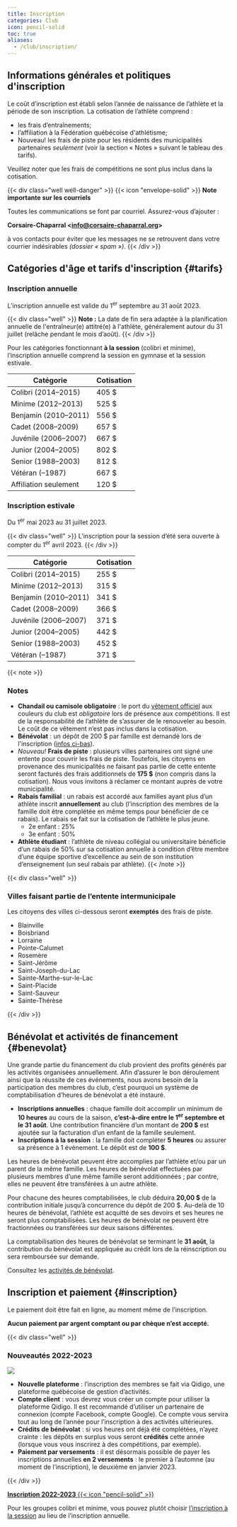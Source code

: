 ```yaml
---
title: Inscription
categories: Club
icon: pencil-solid
toc: true
aliases:
  - /club/inscription/
---
```


## Informations générales et politiques d'inscription

Le coût d’inscription est établi selon l’année de naissance de l’athlète et la période de son inscription.
La cotisation de l’athlète comprend :

- les frais d’entraînements;
- l’affiliation à la Fédération québécoise d'athlétisme;
- <span class="badge badge-tertiary">Nouveau!</span> les frais de piste pour les résidents des municipalités partenaires _seulement_ (voir la section «&nbsp;Notes&nbsp;» suivant le tableau des tarifs).

Veuillez noter que les frais de compétitions ne sont plus inclus dans la cotisation.

{{< div class="well well-danger" >}}
{{< icon "envelope-solid" >}} **Note importante sur les courriels**

Toutes les communications se font par courriel. Assurez-vous d’ajouter :

**Corsaire-Chaparral \<info@corsaire-chaparral.org\>**

à vos contacts pour éviter que les messages ne se retrouvent dans votre courrier indésirables _(dossier « spam »)_.
{{< /div >}}

## Catégories d'âge et tarifs d'inscription {#tarifs}

### Inscription annuelle

L’inscription annuelle est valide du 1<sup>er</sup> septembre au 31 août 2023.

{{< div class="well" >}}
**Note :** La date de fin sera adaptée à la planification annuelle de l'entraîneur(e) attitré(e) à l'athlète, généralement autour du 31 juillet (relâche pendant le mois d’août).
{{< /div >}}

Pour les catégories fonctionnant **à la session** (colibri et minime), l’inscription annuelle comprend la session en gymnase et la session estivale.

| Catégorie             | Cotisation |
|-----------------------|------------|
| Colibri (2014–2015) | 405 $      |
| Minime (2012–2013) | 525 $      |
| Benjamin (2010–2011) | 556 $      |
| Cadet (2008–2009) | 657 $      |
| Juvénile (2006–2007)  | 667 $      |
| Junior (2004–2005)    | 802 $      |
| Senior (1988–2003)    | 812 $      |
| Vétéran (–1987)       | 667 $      |
| Affiliation seulement | 120 $      |

<!--
### Session en gymnase (colibri et minime seulement)

Du 1<sup>er</sup> octobre 2022 au 30 avril 2023.

| Catégorie            | Cotisation |
|----------------------|------------|
| Colibri (2014–2015) <em class="badge badge-danger">complet</span>  | 225 $      |
| Minime (2012–2013) <em class="badge badge-danger">complet</span>     | 315 $      |
-->

### Inscription estivale

Du 1<sup>er</sup> mai 2023 au 31 juillet 2023.

{{< div class="well" >}}
L’inscription pour la session d’été sera ouverte à compter du 1<sup>er</sup> avril 2023.
{{< /div >}}


| Catégorie             | Cotisation |
|-----------------------|------------|
| Colibri (2014–2015)   | 255 $      |
| Minime (2012–2013)    | 315 $      |
| Benjamin (2010–2011)  | 341 $      |
| Cadet (2008–2009)     | 366 $      |
| Juvénile (2006–2007)  | 371 $      |
| Junior (2004–2005)    | 442 $      |
| Senior (1988–2003)    | 452 $      |
| Vétéran (–1987)       | 371 $      |

{{< note >}}
### Notes

- **Chandail ou camisole obligatoire** : le port du [vêtement officiel](/club/vetements/) aux couleurs du club est _obligatoire_ lors de présence aux compétitions.  Il est de la responsabilité de l’athlète de s’assurer de le renouveler au besoin. Le coût de ce vêtement n’est pas inclus dans la cotisation.
- **Bénévolat** : un dépôt de 200&nbsp;$ par famille est demandé lors de l'inscription ([infos ci-bas](#benevolat)).
- <em class="badge badge-tertiary">Nouveau!</em> **Frais de piste** : plusieurs villes partenaires ont signé une entente pour couvrir les frais de piste. Toutefois, les citoyens en provenance des municipalités ne faisant pas partie de cette entente seront facturés des frais additionnels de **175 $** (non compris dans la cotisation). Nous vous invitons à réclamer ce montant auprès de votre municipalité.
- **Rabais familial** : un rabais est accordé aux familles ayant plus d’un athlète inscrit **annuellement** au club (l’inscription des membres de la famille doit être complétée en même temps pour bénéficier de ce rabais). Le rabais se fait sur la cotisation de l’athlète le plus jeune.
  - 2e enfant : 25%
  - 3e enfant : 50%
- **Athlète étudiant** : l’athlète de niveau collégial ou universitaire bénéficie d’un rabais de 50% sur sa cotisation annuelle à condition d’être membre d’une équipe sportive d’excellence au sein de son institution d’enseignement (un seul rabais par athlète).
{{< /note >}}


{{< div class="well" >}}
<h3>Villes faisant partie de l’entente intermunicipale</h3>

Les citoyens des villes ci-dessous seront **exemptés** des frais de piste.

- Blainville
- Boisbriand
- Lorraine
- Pointe-Calumet
- Rosemère
- Saint-Jérôme
- Saint-Joseph-du-Lac
- Sainte-Marthe-sur-le-Lac
- Saint-Placide
- Saint-Sauveur
- Sainte-Thérèse

{{< /div >}}

## Bénévolat et activités de financement {#benevolat}

Une grande partie du financement du club provient des profits générés par les activités organisées annuellement. Afin d’assurer le bon déroulement ainsi que la réussite de ces événements, nous avons besoin de la participation des membres du club, c’est pourquoi un système de comptabilisation d’heures de bénévolat a été instauré.

- **Inscriptions annuelles** : chaque famille doit accomplir un minimum de **10 heures** au cours de la saison, **c’est-à-dire entre le 1<sup>er</sup> septembre et le 31 août**.  Une contribution financière d’un montant de **200&nbsp;$** est ajoutée sur la facturation d’un enfant de la famille seulement.
- **Inscriptions à la session** : la famille doit compléter **5 heures** ou assurer sa présence à 1 événement. Le dépôt est de **100&nbsp;$**.

Les heures de bénévolat peuvent être accomplies par l’athlète et/ou par un parent de la même famille. Les heures de bénévolat effectuées par plusieurs membres d’une même famille seront additionnées ; par contre, elles ne peuvent être transférées à un autre athlète.

Pour chacune des heures comptabilisées, le club déduira **20,00&nbsp;$** de la contribution initiale jusqu’à concurrence du dépôt de 200 $. Au-delà de 10 heures de bénévolat, l’athlète est acquitté de ses devoirs et ses heures ne seront plus comptabilisées. Les heures de bénévolat ne peuvent être fractionnées ou transférées sur deux saisons différentes.

La comptabilisation des heures de bénévolat se terminant le **31 août**, la contribution du bénévolat est appliquée au crédit lors de la réinscription ou sera remboursée sur demande.

Consultez les [activités de bénévolat](/club/benevolat/).


## Inscription et paiement {#inscription}

Le paiement doit être fait en ligne, au moment même de l’inscription.

**Aucun paiement par argent comptant ou par chèque n’est accepté.**

{{< div class="well" >}}
### Nouveautés 2022-2023

![](/img/logo-qidigo.png)

- **Nouvelle plateforme** : l’inscription des membres se fait via Qidigo, une plateforme québécoise de gestion d’activités.
- **Compte client** : vous devrez vous créer un compte pour utiliser la plateforme Qidigo. Il est recommandé d’utiliser un partenaire de connexion (compte Facebook, compte Google). Ce compte vous servira tout au long de l’année pour l’inscription à des activités ultérieures.
- **Crédits de bénévolat** : si vos heures ont déjà été complétées, n’ayez crainte : les dépôts en surplus vous seront **crédités** cette année (lorsque vous vous inscrirez à des compétitions, par exemple).
- **Paiement par versements** : il est désormais possible de payer les inscriptions annuelles **en 2 versements** : le premier à l’automne (au moment de l’inscription), le deuxième en janvier 2023.


{{< /div >}}

<a class="btn btn-primary btn--block -lg" href="https://www.qidigo.com/u/Club-dathletisme-Corsaire-Chaparral/memberships">**Inscription 2022-2023** {{< icon "pencil-solid" >}}</a>

Pour les groupes colibri et minime, vous pouvez plutôt choisir [l’inscription à la session](https://www.qidigo.com/u/Club-dathletisme-Corsaire-Chaparral/activity/15348/session) au lieu de l’inscription annuelle.
